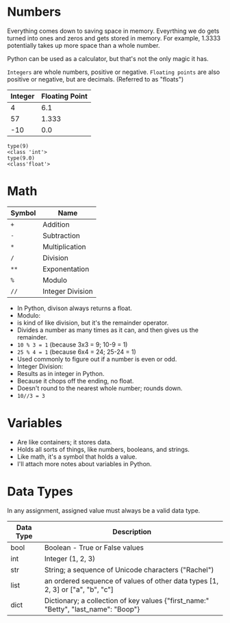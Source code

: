 # Numbers

Everything comes down to saving space in memory. Eveyrthing we do gets turned into ones and zeros and gets stored in memory.
For example, 1.3333 potentially takes up more space than a whole number.

Python can be used as a calculator, but that's not the only magic it has.

`Integers` are whole numbers, positive or negative.
`Floating points` are also positive or negative, but are decimals. (Referred to as "floats")

| Integer | Floating Point |
| ------- | -------------- |
| 4       | 6.1            |
| 57      | 1.333          |
| -10     | 0.0            |

```
type(9)
<class 'int'>
type(9.0)
<class'float'>
```

# Math

| Symbol | Name             |
| ------ | ---------------- |
| `+`    | Addition         |
| `-`    | Subtraction      |
| `*`    | Multiplication   |
| `/`    | Division         |
| `**`   | Exponentation    |
| `%`    | Modulo           |
| `//`   | Integer Division |

- In Python, divison always returns a float.
- Modulo:
- is kind of like division, but it's the remainder operator.
- Divides a number as many times as it can, and then gives us the remainder.
- `10 % 3 = 1` (because 3x3 = 9; 10-9 = 1)
- `25 % 4 = 1` (because 6x4 = 24; 25-24 = 1)
- Used commonly to figure out if a number is even or odd.
- Integer Division:
- Results as in integer in Python.
- Because it chops off the ending, no float.
- Doesn't round to the nearest whole number; rounds down.
- `10//3 = 3`

# Variables

- Are like containers; it stores data.
- Holds all sorts of things, like numbers, booleans, and strings.
- Like math, it's a symbol that holds a value.
- I'll attach more notes about variables in Python.

# Data Types

In any assignment, assigned value must always be a valid data type.

| Data Type | Description                                                                         |
| --------- | ----------------------------------------------------------------------------------- |
| bool      | Boolean - True or False values                                                      |
| int       | Integer (1, 2, 3)                                                                   |
| str       | String; a sequence of Unicode characters ("Rachel")                                 |
| list      | an ordered sequence of values of other data types [1, 2, 3] or ["a", "b", "c"]      |
| dict      | Dictionary; a collection of key values {"first_name:" "Betty", "last_name": "Boop"} |


